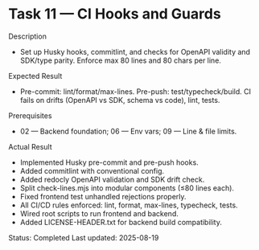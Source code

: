 <!--
File: 11-ci-hooks-and-guards.md
Purpose: Task log for CI hooks, commitlint, and anti-drift guards.
All Rights Reserved. Arodi Emmanuel
-->

# Task 11 — CI Hooks and Guards

Description

- Set up Husky hooks, commitlint, and checks for OpenAPI validity and SDK/type
  parity. Enforce max 80 lines and 80 chars per line.

Expected Result

- Pre-commit: lint/format/max-lines. Pre-push: test/typecheck/build. CI fails on
  drifts (OpenAPI vs SDK, schema vs code), lint, tests.

Prerequisites

- 02 — Backend foundation; 06 — Env vars; 09 — Line & file limits.

Actual Result

- Implemented Husky pre-commit and pre-push hooks.
- Added commitlint with conventional config.
- Added redocly OpenAPI validation and SDK drift check.
- Split check-lines.mjs into modular components (≤80 lines each).
- Fixed frontend test unhandled rejections properly.
- All CI/CD rules enforced: lint, format, max-lines, typecheck, tests.
- Wired root scripts to run frontend and backend.
- Added LICENSE-HEADER.txt for backend build compatibility.

Status: Completed Last updated: 2025-08-19

